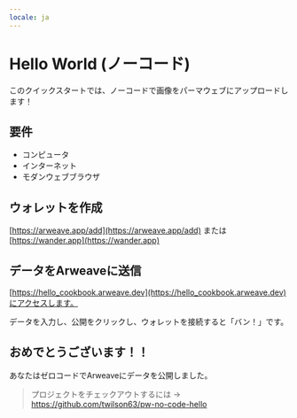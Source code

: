 ```yaml
---
locale: ja
---
```

# Hello World (ノーコード)

このクイックスタートでは、ノーコードで画像をパーマウェブにアップロードします！

## 要件

* コンピュータ
* インターネット
* モダンウェブブラウザ

## ウォレットを作成

[https://arweave.app/add](https://arweave.app/add) または [https://wander.app](https://wander.app)

## データをArweaveに送信

[https://hello_cookbook.arweave.dev](https://hello_cookbook.arweave.dev)にアクセスします。

データを入力し、公開をクリックし、ウォレットを接続すると「バン！」です。

## おめでとうございます！！

あなたはゼロコードでArweaveにデータを公開しました。

> プロジェクトをチェックアウトするには -> https://github.com/twilson63/pw-no-code-hello